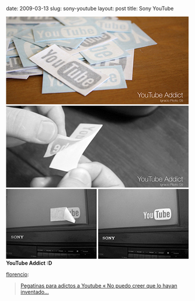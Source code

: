 date: 2009-03-13
slug: sony-youtube
layout: post
title: Sony YouTube


<a href="http://www.nopuedocreer.com/quelohayaninventado/9709/pegatinas-para-adictos-a-youtube/"><img src="/static/tumblr_files/t4bwezAizkzacqv9nZ5pP6Rio1_500.jpg"/></a><br/><b>YouTube Addict :D</b>

<p><a href="http://florencio.tumblr.com/post/85874457/pegatinas-para-adictos-a-youtube-no-puedo-creer" target="_blank">florencio</a>:</p>



<blockquote><a href="http://www.nopuedocreer.com/quelohayaninventado/9709/pegatinas-para-adictos-a-youtube/" target="_blank">Pegatinas para adictos a Youtube «&#160;No puedo creer que lo hayan inventado…</a></blockquote>
